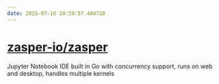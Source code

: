 ```yaml
---
date: 2025-07-16 20:59:57.444728
---
```


# [zasper-io/zasper](https://github.com/zasper-io/zasper)

Jupyter Notebook IDE built in Go with concurrency support, runs on web and desktop, handles multiple kernels